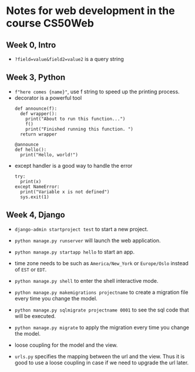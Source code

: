 # Notes for web development in the course CS50Web

## Week 0, Intro
- `?field=value&field2=value2` is a query string


## Week 3, Python
- `f"here comes {name}"`, use f string to speed up the printing process.
- decorator is a powerful tool
  ```
  def announce(f):
    def wrapper():
      print("About to run this function...")
      f()
      print("Finished running this function. ")
    return wrapper

  @announce
  def hello():
    print("Hello, world!")
  ```
- except handler is a good way to handle the error
  ```
  try:
    print(x)
  except NameError:
    print("Variable x is not defined")
    sys.exit(1)
  ```

## Week 4, Django
- `django-admin startproject test` to start a new project.
- `python manage.py runserver` will launch the web application.
- `python manage.py startapp hello` to start an app.
- time zone needs to be such as `America/New_York` or `Europe/Oslo` instead of `EST` or `EDT`.
- `python manage.py shell` to enter the shell interactive mode.

- `python manage.py makemigrations projectname` to create a migration file every time you change the model.
- `python manage.py sqlmigrate projectname 0001` to see the sql code that will be executed.
- `python manage.py migrate` to apply the migration every time you change the model.
- loose coupling for the model and the view.
- `urls.py` specifies the mapping between the url and the view. Thus it is good to use a loose coupling in case if we need to upgrade the url later. 


